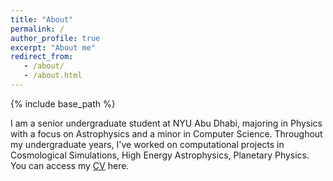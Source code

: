 ```yaml
---
title: "About"
permalink: /
author_profile: true
excerpt: "About me"
redirect_from: 
   - /about/
   - /about.html
---
```


{% include base_path %}

I am a senior undergraduate student at NYU Abu Dhabi, majoring in Physics with a focus on Astrophysics and a minor in Computer Science. Throughout my undergraduate years, I've worked on computational projects in Cosmological Simulations, High Energy Astrophysics, Planetary Physics. You can access my [CV](/cv/) here.

